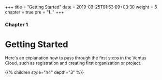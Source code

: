 +++
title = "Getting Started"
date = 2019-09-25T01:53:09+03:30
weight = 5
chapter = true
pre = "<b>1. </b>"
+++
### Chapter 1
# Getting Started
Here's an explanation how to pass through the first steps in the Ventus Cloud, such as registration and creating first organization or project.

{{% children style="h4" depth="3" %}}